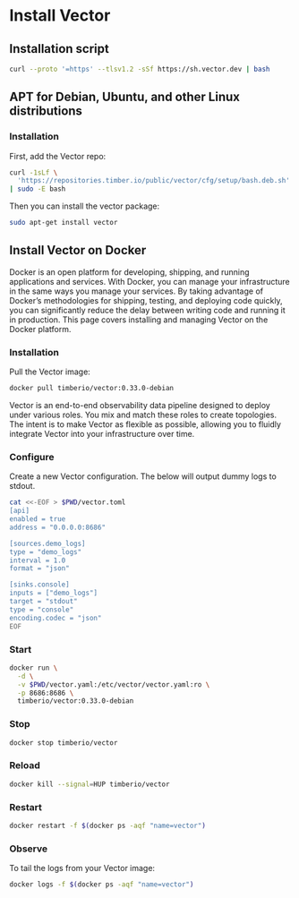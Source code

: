 # Install Vector

## Installation script

~~~bash
curl --proto '=https' --tlsv1.2 -sSf https://sh.vector.dev | bash
~~~


## APT for Debian, Ubuntu, and other Linux distributions


### Installation

First, add the Vector repo:

~~~bash
curl -1sLf \
  'https://repositories.timber.io/public/vector/cfg/setup/bash.deb.sh' \
| sudo -E bash
~~~

Then you can install the vector package:

~~~bash
sudo apt-get install vector
~~~


## Install Vector on Docker

Docker is an open platform for developing, shipping, and running applications and services. With Docker, you can manage your infrastructure in the same ways you manage your services. By taking advantage of Docker’s methodologies for shipping, testing, and deploying code quickly, you can significantly reduce the delay between writing code and running it in production. This page covers installing and managing Vector on the Docker platform.

### Installation

Pull the Vector image:

~~~bash
docker pull timberio/vector:0.33.0-debian
~~~

Vector is an end-to-end observability data pipeline designed to deploy under various roles. You mix and match these roles to create topologies. The intent is to make Vector as flexible as possible, allowing you to fluidly integrate Vector into your infrastructure over time. 


### Configure

Create a new Vector configuration. The below will output dummy logs to stdout.

~~~bash
cat <<-EOF > $PWD/vector.toml
[api]
enabled = true
address = "0.0.0.0:8686"

[sources.demo_logs]
type = "demo_logs"
interval = 1.0
format = "json"

[sinks.console]
inputs = ["demo_logs"]
target = "stdout"
type = "console"
encoding.codec = "json"
EOF
~~~

### Start

~~~bash
docker run \
  -d \
  -v $PWD/vector.yaml:/etc/vector/vector.yaml:ro \
  -p 8686:8686 \
  timberio/vector:0.33.0-debian
~~~


### Stop

~~~bash
docker stop timberio/vector
~~~

### Reload

~~~bash
docker kill --signal=HUP timberio/vector
~~~

### Restart

~~~bash
docker restart -f $(docker ps -aqf "name=vector")
~~~

### Observe

To tail the logs from your Vector image:

~~~bash
docker logs -f $(docker ps -aqf "name=vector")
~~~


